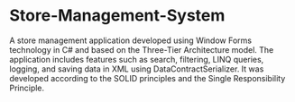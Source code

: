 # Store-Management-System
A store management application developed using Window Forms technology in C# and based on the Three-Tier Architecture model.
The application includes features such as search, filtering, LINQ queries, logging, and saving data in XML using DataContractSerializer.
It was developed according to the SOLID principles and the Single Responsibility Principle.

